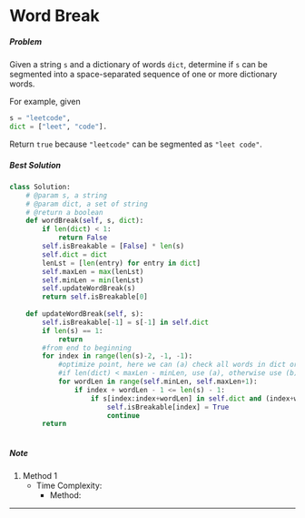 # Word Break
##### Problem
Given a string `s` and a dictionary of words `dict`, determine if `s` can be segmented into a space-separated sequence of one or more dictionary words.

For example, given
```python
s = "leetcode",
dict = ["leet", "code"].
```

Return `true` because `"leetcode"` can be segmented as `"leet code"`.
##### Best Solution
```python
class Solution:
    # @param s, a string
    # @param dict, a set of string
    # @return a boolean
    def wordBreak(self, s, dict):
        if len(dict) < 1:
            return False
        self.isBreakable = [False] * len(s)
        self.dict = dict
        lenLst = [len(entry) for entry in dict]
        self.maxLen = max(lenLst)
        self.minLen = min(lenLst)
        self.updateWordBreak(s)
        return self.isBreakable[0]
        
    def updateWordBreak(self, s):
        self.isBreakable[-1] = s[-1] in self.dict
        if len(s) == 1:
            return
        #from end to beginning
        for index in range(len(s)-2, -1, -1):
            #optimize point, here we can (a) check all words in dict or (b) check all valid length in s[index: index+wordLen]
            #if len(dict) < maxLen - minLen, use (a), otherwise use (b)
            for wordLen in range(self.minLen, self.maxLen+1):
                if index + wordLen - 1 <= len(s) - 1:
                    if s[index:index+wordLen] in self.dict and (index+wordLen == len(s) or self.isBreakable[index + wordLen]):
                        self.isBreakable[index] = True
                        continue
        return
        
```
##### Note
1. Method 1
    * Time Complexity:
        * Method:

--------------


